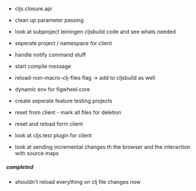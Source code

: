 * cljs.closure.api

* clean up parameter passing
* look at subproject leiningen cljsbuild code and see whats needed
* seperate project / namespace for client
* handle notify command stuff
* start compile message
* reload-non-macro-clj-files flag -> add to cljsbuild as well
* dynamic env for figwheel.core
* create seperate feature testing projects
* reset from client - mark all files for deletion
* reset and reload form client
* look at cljs.test plugin for client
* look at sending incremental changes th the browser and the interaction with source maps


##### completed
* shouldn't reload everything on clj file changes now
